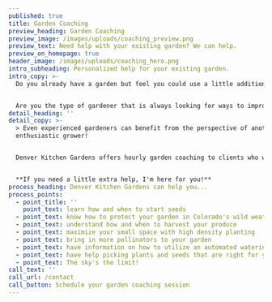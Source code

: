 ```yaml
---
published: true
title: Garden Coaching
preview_heading: Garden Coaching
preview_image: /images/uploads/coaching_preview.png
preview_text: Need help with your existing garden? We can help.
preview_on_homepage: true
header_image: /images/uploads/coaching_hero.png
intro_subheading: Personalized help for your existing garden.
intro_copy: >-
  Do you already have a garden but feel you could use a little additional help? Do you have a specific issue that you'd like advice on?


  Are you the type of gardener that is always looking for ways to improve your process? Then, my garden coaching service is for you.
detail_heading: ''
detail_copy: >-
  > Even experienced gardeners can benefit from the perspective of another
  enthusiastic grower!


  Denver Kitchen Gardens offers hourly garden coaching to clients who want one-on-one help with their gardening issues.


  **If you need a little extra help, I'm here for you!**
process_heading: Denver Kitchen Gardens can help you...
process_points:
  - point_title: ''
    point_text: learn how and when to start seeds
  - point_text: know how to protect your garden in Colorado's wild weather
  - point_text: understand how and when to harvest your produce
  - point_text: maximize your small space with high density planting
  - point_text: bring in more pollinators to your garden
  - point_text: have information on how to utilize an automated watering system
  - point_text: have help picking plants and seeds that are right for your space
  - point_text: The sky's the limit!
call_text: ''
call_url: /contact
call_button: Schedule your garden coaching session
---
```


